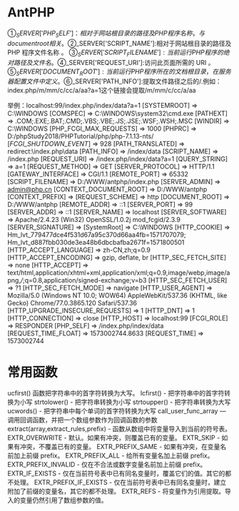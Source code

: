 # AntPHP

①$_SERVER['PHP_SELF']：相对于网站根目录的路径及 PHP 程序名称，与 document root 相关。
②$_SERVER['SCRIPT_NAME']:相对于网站根目录的路径及 PHP 程序文件名称 。
③$_SERVER['SCRIPT_FILENAME']:当前运行 PHP 程序的绝对路径及文件名。
④$_SERVER['REQUEST_URI']:访问此页面所需的 URI 。
⑤$_SERVER['DOCUMENT_ROOT']:当前运行 PHP 程序所在的文档根目录，在服务器配置文件中定义。
⑥$_SERVER['PATH_INFO']:提取文件路径之后的/.例如：index.php/m/mm/c/cc/a/aa?a=1这个链接会提取/m/mm/c/cc/a/aa

举例：localhost:99/index.php/index/data?a=1
[SYSTEMROOT] => C:\WINDOWS
[COMSPEC] => C:\WINDOWS\system32\cmd.exe
[PATHEXT] => .COM;.EXE;.BAT;.CMD;.VBS;.VBE;.JS;.JSE;.WSF;.WSH;.MSC
[WINDIR] => C:\WINDOWS
[PHP_FCGI_MAX_REQUESTS] => 1000
[PHPRC] => D:/phpStudy2018/PHPTutorial/php/php-7.1.13-nts/
[_FCGI_SHUTDOWN_EVENT_] => 928
[PATH_TRANSLATED] => redirect:\index.php\data
[PATH_INFO] => /index/data
[SCRIPT_NAME] => /index.php
[REQUEST_URI] => /index.php/index/data?a=1
[QUERY_STRING] => a=1
[REQUEST_METHOD] => GET
[SERVER_PROTOCOL] => HTTP/1.1
[GATEWAY_INTERFACE] => CGI/1.1
[REMOTE_PORT] => 65332
[SCRIPT_FILENAME] => D:/WWW/antphp/index.php
[SERVER_ADMIN] => admin@php.cn
[CONTEXT_DOCUMENT_ROOT] => D:/WWW/antphp
[CONTEXT_PREFIX] =>
[REQUEST_SCHEME] => http
[DOCUMENT_ROOT] => D:/WWW/antphp
[REMOTE_ADDR] => ::1
[SERVER_PORT] => 99
[SERVER_ADDR] => ::1
[SERVER_NAME] => localhost
[SERVER_SOFTWARE] => Apache/2.4.23 (Win32) OpenSSL/1.0.2j mod_fcgid/2.3.9
[SERVER_SIGNATURE] =>
[SystemRoot] => C:\WINDOWS
[HTTP_COOKIE] => Hm_lvt_779477dce4f531d67a95c370d66aa4fb=1571707079; Hm_lvt_d887fbb030de3ea48b6dbcbafba2671f=1571800501
[HTTP_ACCEPT_LANGUAGE] => zh-CN,zh;q=0.9
[HTTP_ACCEPT_ENCODING] => gzip, deflate, br
[HTTP_SEC_FETCH_SITE] => none
[HTTP_ACCEPT] => text/html,application/xhtml+xml,application/xml;q=0.9,image/webp,image/apng,*/*;q=0.8,application/signed-exchange;v=b3
[HTTP_SEC_FETCH_USER] => ?1
[HTTP_SEC_FETCH_MODE] => navigate
[HTTP_USER_AGENT] => Mozilla/5.0 (Windows NT 10.0; WOW64) AppleWebKit/537.36 (KHTML, like Gecko) Chrome/77.0.3865.120 Safari/537.36
[HTTP_UPGRADE_INSECURE_REQUESTS] => 1
[HTTP_DNT] => 1
[HTTP_CONNECTION] => close
[HTTP_HOST] => localhost:99
[FCGI_ROLE] => RESPONDER
[PHP_SELF] => /index.php/index/data
[REQUEST_TIME_FLOAT] => 1573002744.8633
[REQUEST_TIME] => 1573002744

# 常用函数
ucfirst() 函数把字符串中的首字符转换为大写。
lcfirst() - 把字符串中的首字符转换为小写
strtolower() - 把字符串转换为小写
strtoupper() - 把字符串转换为大写
ucwords() - 把字符串中每个单词的首字符转换为大写
call_user_func_array — 调用回调函数，并把一个数组参数作为回调函数的参数
extract(array,extract_rules,prefix) - 函数从数组中将变量导入到当前的符号表。
        EXTR_OVERWRITE - 默认。如果有冲突，则覆盖已有的变量。
        EXTR_SKIP - 如果有冲突，不覆盖已有的变量。
        EXTR_PREFIX_SAME - 如果有冲突，在变量名前加上前缀 prefix。
        EXTR_PREFIX_ALL - 给所有变量名加上前缀 prefix。
        EXTR_PREFIX_INVALID - 仅在不合法或数字变量名前加上前缀 prefix。
        EXTR_IF_EXISTS - 仅在当前符号表中已有同名变量时，覆盖它们的值。其它的都不处理。
        EXTR_PREFIX_IF_EXISTS - 仅在当前符号表中已有同名变量时，建立附加了前缀的变量名，其它的都不处理。
        EXTR_REFS - 将变量作为引用提取。导入的变量仍然引用了数组参数的值。